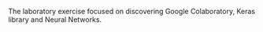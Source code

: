 The laboratory exercise focused on discovering Google Colaboratory, Keras library and Neural Networks. 
